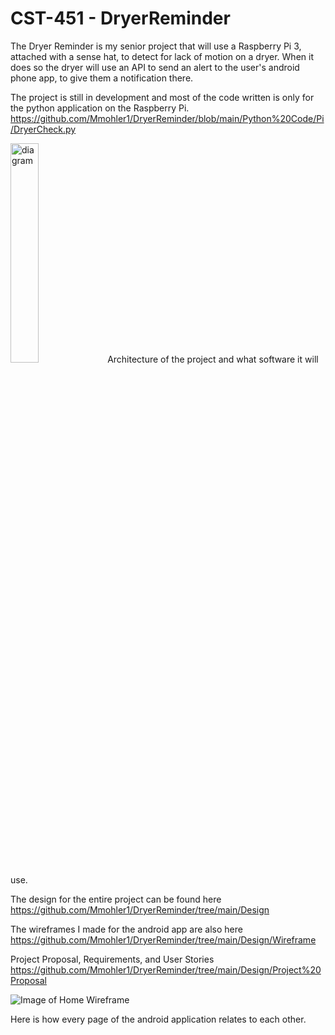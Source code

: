 # CST-451 - DryerReminder

The Dryer Reminder is my senior project that will use a Raspberry Pi 3, attached with a sense hat, to detect for lack of motion on a dryer. When it does so the dryer will use an API to send an alert to the user's android phone app, to give them a notification there.

The project is still in development and most of the code written is only for the python application on the Raspberry Pi. 
https://github.com/Mmohler1/DryerReminder/blob/main/Python%20Code/Pi/DryerCheck.py 




<img src="https://github.com/Mmohler1/DryerReminder/blob/main/Design/Logical.png" alt="diagram" width="30%">
Architecture of the project and what software it will use.

The design for the entire project can be found here
https://github.com/Mmohler1/DryerReminder/tree/main/Design

The wireframes I made for the android app are also here
https://github.com/Mmohler1/DryerReminder/tree/main/Design/Wireframe

Project Proposal, Requirements, and User Stories
https://github.com/Mmohler1/DryerReminder/tree/main/Design/Project%20Proposal

![Image of Home Wireframe](https://github.com/Mmohler1/DryerReminder/blob/main/Design/Android%20Sitemap.png)

Here is how every page of the android application relates to each other.
